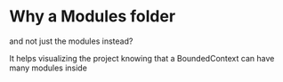 # Why a Modules folder
and not just the modules instead?

It helps visualizing the project knowing that a BoundedContext can have many modules inside